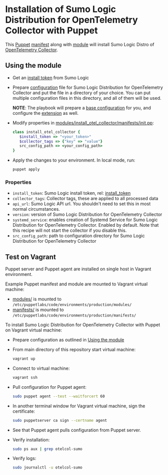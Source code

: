 # Installation of Sumo Logic Distribution for OpenTelemetry Collector with Puppet

This [Puppet][puppet] [manifest](manifest/../manifests/install_otel_collector.pp) along with
[module](modules/install_otel_collector/) will install Sumo Logic Distro of [OpenTelemetry Collector][otc_link].

## Using the module

- Get an [install token][install_token] from Sumo Logic
- Prepare [configuration](../../docs/Configuration.md) file for Sumo Logic Distribution for OpenTelemetry Collector and put the file in a directory of your choice. You can put multiple configuration files in this directory, and all of them will be used.

  **NOTE**: The playbook will prepare a [base configuration][base_configuration] for you, and configure the [extension][sumologicextension] as well.
- Modify properties in [modules/install_otel_collector/manifests/init.pp](modules/install_otel_collector/manifests/init.pp):

  ```ruby
  class install_otel_collector {
     $install_token => "<your_token>"
     $collector_tags => {"key" => "value"}
     src_config_path => <your_config_path>
  }
  ```

- Apply the changes to your environment. In local mode, run:

  ```bash
  puppet apply
  ```

### Properties

- `install_token`: Sumo Logic install token, rel: [install_token]
- `collector_tags`: Collector tags, these are applied to all processed data
- `api_url`: Sumo Logic API url. You shouldn't need to set this in most normal circumstances.
- `version`: version of Sumo Logic Distribution for OpenTelemetry Collector
- `systemd_service`: enables creation of Systemd Service for Sumo Logic Distribution for OpenTelemetry Collector. Enabled by default. Note that this recipe will not start the collector if you disable this.
- `src_config_path`: path to configuration directory for Sumo Logic Distribution for OpenTelemetry Collector

## Test on Vagrant

Puppet server and Puppet agent are installed on single host in Vagrant environment.

Example Puppet manifest and module are mounted to Vagrant virtual machine:

- [modules/](modules/)  is mounted to `/etc/puppetlabs/code/environments/production/modules/`
- [manifests/](manifests/) is mounted to `/etc/puppetlabs/code/environments/production/manifests/`

To install Sumo Logic Distribution for OpenTelemetry Collector with Puppet on Vagrant virtual machine:

- Prepare configuration as outlined in [Using the module](#using-the-module)
- From main directory of this repository start virtual machine:

  ```bash
  vagrant up
  ```

- Connect to virtual machine:

  ```bash
  vagrant ssh
  ```

- Pull configuration for Puppet agent:

  ```bash
  sudo puppet agent --test --waitforcert 60
  ```

- In another terminal window for Vagrant virtual machine, sign the certificate:

  ```bash
  sudo puppetserver ca sign --certname agent
  ```

- See that Puppet agent pulls configuration from Puppet server.
- Verify installation:

  ```bash
  sudo ps aux | grep otelcol-sumo
  ```

- Verify logs:

  ```bash
  sudo journalctl -u otelcol-sumo
  ```

[puppet]: https://puppet.com/
[otc_link]: https://github.com/open-telemetry/opentelemetry-collector
[install_token]: https://help.sumologic.com/docs/manage/security/installation-tokens/
[base_configuration]: ../sumologic.yaml
[sumologicextension]: ../../pkg/extension/sumologicextension/
